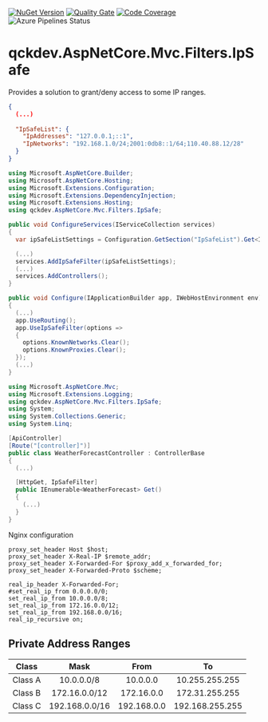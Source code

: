 <a href="https://www.nuget.org/packages/qckdev.AspNetCore.Mvc.Filters.IpSafe"><img src="https://img.shields.io/nuget/v/qckdev.AspNetCore.Mvc.Filters.IpSafe.svg" alt="NuGet Version"/></a>
<a href="https://sonarcloud.io/dashboard?id=qckdev.AspNetCore.Mvc.Filters.IpSafe"><img src="https://sonarcloud.io/api/project_badges/measure?project=qckdev.AspNetCore.Mvc.Filters.IpSafe&metric=alert_status" alt="Quality Gate"/></a>
<a href="https://sonarcloud.io/dashboard?id=qckdev.AspNetCore.Mvc.Filters.IpSafe"><img src="https://sonarcloud.io/api/project_badges/measure?project=qckdev.AspNetCore.Mvc.Filters.IpSafe&metric=coverage" alt="Code Coverage"/></a>
<a><img src="https://hfrances.visualstudio.com/qckdev/_apis/build/status/qckdev.AspNetCore.Mvc.Filters.IpSafe?branchName=master" alt="Azure Pipelines Status"/></a>

# qckdev.AspNetCore.Mvc.Filters.IpSafe

Provides a solution to grant/deny access to some IP ranges.

```json
{
  (...)
  
  "IpSafeList": {
    "IpAddresses": "127.0.0.1;::1",
    "IpNetworks": "192.168.1.0/24;2001:0db8::1/64;110.40.88.12/28"
  }
}
```

```cs
using Microsoft.AspNetCore.Builder;
using Microsoft.AspNetCore.Hosting;
using Microsoft.Extensions.Configuration;
using Microsoft.Extensions.DependencyInjection;
using Microsoft.Extensions.Hosting;
using qckdev.AspNetCore.Mvc.Filters.IpSafe;

public void ConfigureServices(IServiceCollection services)
{
  var ipSafeListSettings = Configuration.GetSection("IpSafeList").Get<IpSafeListSettings>();

  (...)
  services.AddIpSafeFilter(ipSafeListSettings);
  (...)
  services.AddControllers();
}

public void Configure(IApplicationBuilder app, IWebHostEnvironment env)
{
  (...)
  app.UseRouting();
  app.UseIpSafeFilter(options =>
  {
    options.KnownNetworks.Clear();
    options.KnownProxies.Clear();
  });
  (...)
}
```

```cs
using Microsoft.AspNetCore.Mvc;
using Microsoft.Extensions.Logging;
using qckdev.AspNetCore.Mvc.Filters.IpSafe;
using System;
using System.Collections.Generic;
using System.Linq;

[ApiController]
[Route("[controller]")]
public class WeatherForecastController : ControllerBase
{
  (...)

  [HttpGet, IpSafeFilter]
  public IEnumerable<WeatherForecast> Get()
  {
    (...)
  }
}
```

Nginx configuration

```nginx
proxy_set_header Host $host;
proxy_set_header X-Real-IP $remote_addr;
proxy_set_header X-Forwarded-For $proxy_add_x_forwarded_for;
proxy_set_header X-Forwarded-Proto $scheme;

real_ip_header X-Forwarded-For;
#set_real_ip_from 0.0.0.0/0;
set_real_ip_from 10.0.0.0/8;
set_real_ip_from 172.16.0.0/12;
set_real_ip_from 192.168.0.0/16;
real_ip_recursive on;
```

## Private Address Ranges

|  Class  |      Mask      |      From       |       To        |
|:-------:|:--------------:|:---------------:|:---------------:|
| Class A |   10.0.0.0/8   |     10.0.0.0    |  10.255.255.255 |
| Class B |  172.16.0.0/12 |    172.16.0.0   |  172.31.255.255 |
| Class C | 192.168.0.0/16 |   192.168.0.0   | 192.168.255.255 |